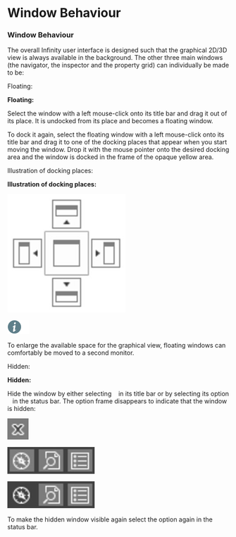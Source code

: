 # Window Behaviour

### Window Behaviour

The overall Infinity user interface is designed such that the graphical 2D/3D view is always available in the background. The other three main windows (the navigator, the inspector and the property grid) can individually be made to be:

Floating:

**Floating:**

Select the window with a left mouse-click onto its title bar and drag it out of its place. It is undocked from its place and becomes a floating window.

To dock it again, select the floating window with a left mouse-click onto its title bar and drag it to one of the docking places that appear when you start moving the window. Drop it with the mouse pointer onto the desired docking area and the window is docked in the frame of the opaque yellow area.

Illustration of docking places:

**Illustration of docking places:**

![Image](graphics/00467489.jpg)

![Image](./data/icons/note.gif)

To enlarge the available space for the graphical view, floating windows can comfortably be moved to a second monitor.

Hidden:

**Hidden:**

Hide the window by either selecting    in its title bar or by selecting its option    in the status bar. The option frame disappears to indicate that the window is hidden:

![Image](graphics/00467342.jpg)

![Image](graphics/00467356.jpg)

![Image](graphics/00467369.jpg)

To make the hidden window visible again select the option again in the status bar.

